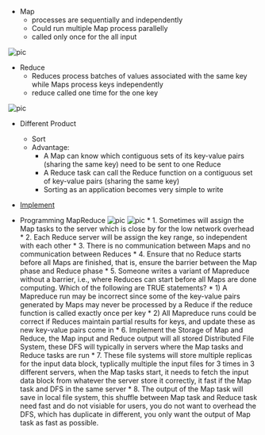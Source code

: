 * Map
    * processes are sequentially and independently 
    * Could run multiple Map process parallelly 
    * called only once for the all input 

![pic](https://cloud.githubusercontent.com/assets/9062406/8224568/acd7638e-153d-11e5-8679-c29ee8b639f8.png)

* Reduce
    * Reduces process batches of values associated with the same key while Maps process keys independently
    * reduce called one time for the one key 

![pic](https://cloud.githubusercontent.com/assets/9062406/8224561/9744f64e-153d-11e5-81ef-fdcab0f66b1a.png)

* Different Product
    * Sort
    * Advantage:
      * A Map can know which contiguous sets of its key-value pairs (sharing the same key) need to be sent to one Reduce
      * A Reduce task can call the Reduce function on a contiguous set of key-value pairs (sharing the same key)
      * Sorting as an application becomes very simple to write

* [Implement](https://github.com/UmassJin/Leetcode/blob/master/Design/OS_concepts/Design_Map_Reduce.py)

* Programming MapReduce
![pic](https://cloud.githubusercontent.com/assets/9062406/8266036/602361ce-16cc-11e5-96d5-c904b4b694a7.png)
![pic](https://cloud.githubusercontent.com/assets/9062406/8266038/7b1fe20e-16cc-11e5-943e-ba683e4e534c.png)
      * 1. Sometimes will assign the Map tasks to the server which is close by for the low network overhead 
      * 2. Each Reduce server will be assign the key range, so independent with each other 
      * 3. There is no communication between Maps and no communication between Reduces 
      * 4. Ensure that no Reduce starts before all Maps are finished, that is, ensure the barrier between the Map phase and Reduce phase 
      * 5. Someone writes a variant of Mapreduce without a barrier, i.e., where Reduces can start before all Maps are done computing. Which of the following are TRUE statements?
         * 1) A Mapreduce run may be incorrect since some of the key-value pairs generated by Maps may never be processed by a Reduce if the reduce function is called exactly once per key
         * 2) All Mapreduce runs could be correct if Reduces maintain partial results for keys, and update these as new key-value pairs come in
      * 6. Implement the Storage of Map and Reduce, the Map input and Reduce output will all stored Distributed File System, these DFS will typically in servers where the Map tasks and Reduce tasks are run
      * 7. These file systems will store multiple replicas for the input data block, typlically multiple the input files for 3 times in 3 different servers, when the Map tasks start, it needs to fetch the input data block from whatever the server store it correctly, it fast if the Map task and DFS in the same server
      * 8. The output of the Map task will save in local file system, this shuffle between Map task and Reduce task need fast and do not visiable for users, you do not want to overhead the DFS, which has duplicate in different, you only want the output of Map task as fast as possible.
       
       
      
